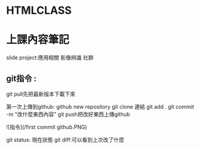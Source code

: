 # HTMLCLASS

# 上課內容筆記
slide project:應用相關 影像辨識 社群

## git指令 :   

git pull先把最新版本下載下來

第一次上傳到github:
    github new repository 
    git clone 連結
	git add .
	git commit -m "改什麼東西內容"
	git push把改好東西上傳github

![指令](/first commit github.PNG)


git status: 現在狀態
git diff:可以看到上次改了什麼

